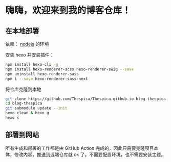 # 嗨嗨，欢迎来到我的博客仓库！

## 在本地部署

依赖： [nodejs](https://nodejs.org/zh-cn/) 的环境

安装 hexo 并安装插件：

```bash
npm install hexo-cli -g
npm install hexo-renderer-scss hexo-renderer-swig --save
npm uninstall hexo-renderer-sass
npm i --save hexo-renderer-sass-next
```

将仓库克隆到本地

```bash
git clone https://github.com/Thespica/Thespica.github.io blog-thespica
cd blog-thespica
git submodule update --init
hexo clean & hexo g
hexo s
```

## 部署到网站

所有生成和部署的工作都是由 GitHub Action 完成的，因此只需要克隆项目本体，修改内容，推送到远端仓库就 ok 了。不需要配置环境，也不需要安装主题。